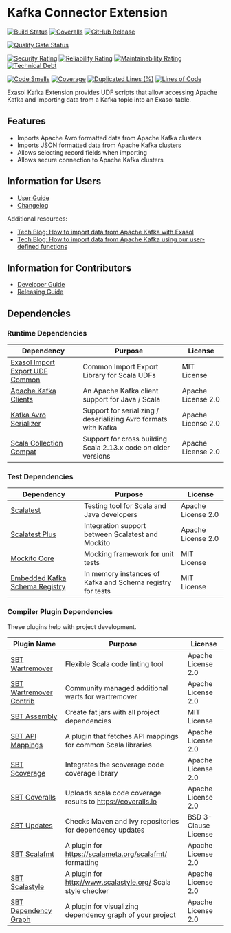 # Kafka Connector Extension

[![Build Status](https://github.com/exasol/kafka-connector-extension/actions/workflows/ci-build.yml/badge.svg)](https://github.com/exasol/kafka-connector-extension/actions/workflows/ci-build.yml)
[![Coveralls](https://img.shields.io/coveralls/exasol/kafka-connector-extension.svg)](https://coveralls.io/github/exasol/kafka-connector-extension)
[![GitHub Release](https://img.shields.io/github/release/exasol/kafka-connector-extension.svg?logo=github)](https://github.com/exasol/kafka-connector-extension/releases/latest)

[![Quality Gate Status](https://sonarcloud.io/api/project_badges/measure?project=com.exasol%3Akafka-connector-extension&metric=alert_status)](https://sonarcloud.io/dashboard?id=com.exasol%3Akafka-connector-extension)

[![Security Rating](https://sonarcloud.io/api/project_badges/measure?project=com.exasol%3Akafka-connector-extension&metric=security_rating)](https://sonarcloud.io/dashboard?id=com.exasol%3Akafka-connector-extension)
[![Reliability Rating](https://sonarcloud.io/api/project_badges/measure?project=com.exasol%3Akafka-connector-extension&metric=reliability_rating)](https://sonarcloud.io/dashboard?id=com.exasol%3Akafka-connector-extension)
[![Maintainability Rating](https://sonarcloud.io/api/project_badges/measure?project=com.exasol%3Akafka-connector-extension&metric=sqale_rating)](https://sonarcloud.io/dashboard?id=com.exasol%3Akafka-connector-extension)
[![Technical Debt](https://sonarcloud.io/api/project_badges/measure?project=com.exasol%3Akafka-connector-extension&metric=sqale_index)](https://sonarcloud.io/dashboard?id=com.exasol%3Akafka-connector-extension)

[![Code Smells](https://sonarcloud.io/api/project_badges/measure?project=com.exasol%3Akafka-connector-extension&metric=code_smells)](https://sonarcloud.io/dashboard?id=com.exasol%3Akafka-connector-extension)
[![Coverage](https://sonarcloud.io/api/project_badges/measure?project=com.exasol%3Akafka-connector-extension&metric=coverage)](https://sonarcloud.io/dashboard?id=com.exasol%3Akafka-connector-extension)
[![Duplicated Lines (%)](https://sonarcloud.io/api/project_badges/measure?project=com.exasol%3Akafka-connector-extension&metric=duplicated_lines_density)](https://sonarcloud.io/dashboard?id=com.exasol%3Akafka-connector-extension)
[![Lines of Code](https://sonarcloud.io/api/project_badges/measure?project=com.exasol%3Akafka-connector-extension&metric=ncloc)](https://sonarcloud.io/dashboard?id=com.exasol%3Akafka-connector-extension)

Exasol Kafka Extension provides UDF scripts that allow accessing Apache Kafka
and importing data from a Kafka topic into an Exasol table.

## Features

* Imports Apache Avro formatted data from Apache Kafka clusters
* Imports JSON formatted data from Apache Kafka clusters
* Allows selecting record fields when importing
* Allows secure connection to Apache Kafka clusters

## Information for Users

* [User Guide](doc/user_guide/user_guide.md)
* [Changelog](doc/changes/changelog.md)

Additional resources:

* [Tech Blog: How to import data from Apache Kafka with Exasol][tech-blog-part1]
* [Tech Blog: How to import data from Apache Kafka using our user-defined functions][tech-blog-part2]

## Information for Contributors

* [Developer Guide](doc/development/developer_guide.md)
* [Releasing Guide](doc/development/releasing.md)

## Dependencies

### Runtime Dependencies

| Dependency                                  | Purpose                                                         | License            |
|---------------------------------------------|-----------------------------------------------------------------|--------------------|
| [Exasol Import Export UDF Common][ieudf]    | Common Import Export Library for Scala UDFs                     | MIT License        |
| [Apache Kafka Clients][kafka-clients-link]  | An Apache Kafka client support for Java / Scala                 | Apache License 2.0 |
| [Kafka Avro Serializer][kafka-avro-link]    | Support for serializing / deserializing Avro formats with Kafka | Apache License 2.0 |
| [Scala Collection Compat][scala-compat-link]| Support for cross building Scala 2.13.x code on older versions  | Apache License 2.0 |

### Test Dependencies

| Dependency                                  | Purpose                                                         | License            |
|---------------------------------------------|-----------------------------------------------------------------|--------------------|
| [Scalatest][scalatest-link]                 | Testing tool for Scala and Java developers                      | Apache License 2.0 |
| [Scalatest Plus][scalatestplus-link]        | Integration support between Scalatest and Mockito               | Apache License 2.0 |
| [Mockito Core][mockitocore-link]            | Mocking framework for unit tests                                | MIT License        |
| [Embedded Kafka Schema Registry][kafka-link]| In memory instances of Kafka and Schema registry for tests      | MIT License        |

### Compiler Plugin Dependencies

These plugins help with project development.

| Plugin Name                                 | Purpose                                                         | License              |
|---------------------------------------------|-----------------------------------------------------------------|----------------------|
| [SBT Wartremover][sbt-wartremover-link]     | Flexible Scala code linting tool                                | Apache License 2.0   |
| [SBT Wartremover Contrib][sbt-wcontrib-link]| Community managed additional warts for wartremover              | Apache License 2.0   |
| [SBT Assembly][sbt-assembly-link]           | Create fat jars with all project dependencies                   | MIT License          |
| [SBT API Mappings][sbt-apimapping-link]     | A plugin that fetches API mappings for common Scala libraries   | Apache License 2.0   |
| [SBT Scoverage][sbt-scoverage-link]         | Integrates the scoverage code coverage library                  | Apache License 2.0   |
| [SBT Coveralls][sbt-coveralls-link]         | Uploads scala code coverage results to https://coveralls.io     | Apache License 2.0   |
| [SBT Updates][sbt-updates-link]             | Checks Maven and Ivy repositories for dependency updates        | BSD 3-Clause License |
| [SBT Scalafmt][sbt-scalafmt-link]           | A plugin for https://scalameta.org/scalafmt/ formatting         | Apache License 2.0   |
| [SBT Scalastyle][sbt-style-link]            | A plugin for http://www.scalastyle.org/ Scala style checker     | Apache License 2.0   |
| [SBT Dependency Graph][sbt-depgraph-link]   | A plugin for visualizing dependency graph of your project       | Apache License 2.0   |

[ieudf]: https://github.com/exasol/import-export-udf-common-scala
[kafka-clients-link]: https://github.com/apache/kafka/tree/trunk/clients
[kafka-avro-link]: https://github.com/confluentinc/schema-registry/tree/master/avro-serializer
[scala-compat-link]: https://github.com/scala/scala-collection-compat
[scalatest-link]: http://www.scalatest.org/
[scalatestplus-link]: https://github.com/scalatest/scalatestplus-mockito
[mockitocore-link]: https://site.mockito.org/
[kafka-link]: https://github.com/embeddedkafka/embedded-kafka-schema-registry
[sbt-wartremover-link]: http://github.com/puffnfresh/wartremover
[sbt-wcontrib-link]: http://github.com/wartremover/wartremover-contrib
[sbt-assembly-link]: https://github.com/sbt/sbt-assembly
[sbt-apimapping-link]: https://github.com/ThoughtWorksInc/sbt-api-mappings
[sbt-scoverage-link]: http://github.com/scoverage/sbt-scoverage
[sbt-coveralls-link]: https://github.com/scoverage/sbt-coveralls
[sbt-updates-link]: http://github.com/rtimush/sbt-updates
[sbt-scalafmt-link]: https://github.com/scalameta/sbt-scalafmt
[sbt-style-link]: https://github.com/scalastyle/scalastyle-sbt-plugin
[sbt-depgraph-link]: https://github.com/jrudolph/sbt-dependency-graph
[sbt-expdep-link]: https://github.com/cb372/sbt-explicit-dependencies
[tech-blog-part1]: https://community.exasol.com/t5/tech-blog/how-to-import-data-from-apache-kafka-with-exasol/ba-p/1409
[tech-blog-part2]: https://community.exasol.com/t5/tech-blog/how-to-import-data-from-apache-kafka-using-our-user-defined/ba-p/1699

